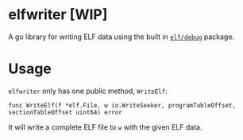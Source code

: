# elfwriter [WIP]
A go library for writing ELF data using the built in [`elf/debug`](https://golang.org/pkg/debug/elf/) package.

# Usage
`elfwriter` only has one public method, `WriteElf`:

```
func WriteElf(f *elf.File, w io.WriteSeeker, programTableOffset, sectionTableOffset uint64) error
```

It will write a complete ELF file to `w` with the given ELF data.
